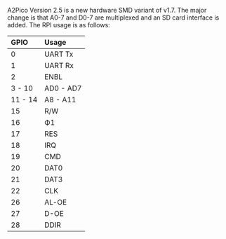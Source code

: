A2Pico Version 2.5 is a new hardware SMD variant of v1.7. The major change is that A0-7 and D0-7 are multiplexed and an SD card interface is added.
The RPI usage is as follows:

| GPIO    | Usage     |
|:--------|:----------|
| 0       |  UART Tx  |
| 1       |  UART Rx  |
| 2       |  ENBL     |
| 3 - 10  | AD0 - AD7 |
| 11 - 14 | A8 - A11  |
| 15      | R/W       |
| 16      | Ф1        |
| 17      | RES       |
| 18      | IRQ       |
| 19      | CMD       |
| 20      | DAT0      |
| 21      | DAT3      |
| 22      | CLK       |
| 26      | AL-OE     |
| 27      | D-OE      |
| 28      | DDIR      |
